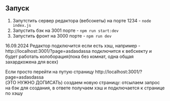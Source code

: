 ## Запуск

1. Запутстить сервер редактора (вебсокеты) на порте 1234 - `node index.js`
2. Запустить бэк на 3001 порте - `npm run start:dev`
3. Запустить фронт на 3000 порте - `npm run dev`


16.09.2024
Редактор подключится если есть хэш, например - http://localhost:3001/?page=asdasdassa 
подключится к вебскекту и будет работать колоборация(пока без комнат, одна общая захардкожена для всех)

Если просто перейти на путую страницу http://localhost:3001/?page=asdasdassa <br/> 
(ЭТО НУЖНО ДОПИСАТЬ) создаем новую страницу: отсылаем запрос на бэк для создания, в ответе получаем хэш и подключается к странице по хэшу
